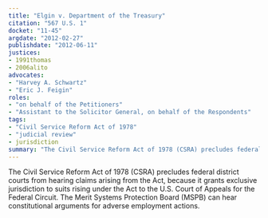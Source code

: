 ```yaml
---
title: "Elgin v. Department of the Treasury"
citation: "567 U.S. 1"
docket: "11-45"
argdate: "2012-02-27"
publishdate: "2012-06-11"
justices:
- 1991thomas
- 2006alito
advocates:
- "Harvey A. Schwartz"
- "Eric J. Feigin"
roles:
- "on behalf of the Petitioners"
- "Assistant to the Solicitor General, on behalf of the Respondents"
tags:
- "Civil Service Reform Act of 1978"
- "judicial review"
- jurisdiction
summary: "The Civil Service Reform Act of 1978 (CSRA) precludes federal district courts from hearing claims arising from the Act, because it grants exclusive jurisdiction to suits rising under the Act to the U.S. Court of Appeals for the Federal Circuit. The Merit Systems Protection Board (MSPB) can hear constitutional arguments for adverse employment actions."
---
```

The Civil Service Reform Act of 1978 (CSRA) precludes federal district courts from hearing claims arising from the Act, because it grants exclusive jurisdiction to suits rising under the Act to the U.S. Court of Appeals for the Federal Circuit. The Merit Systems Protection Board (MSPB) can hear constitutional arguments for adverse employment actions.